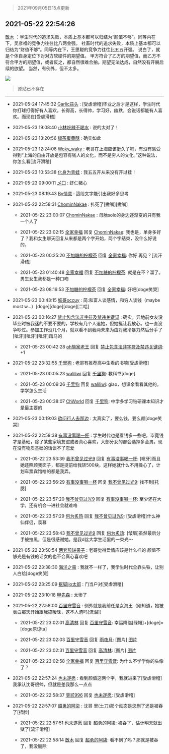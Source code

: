 > 2021年09月05日15点更新
<link rel="stylesheet" href="https://cdn.jsdelivr.net/gh/taotie6/sampleJSON@main/css/photo_show.css">


 ## 2021-05-22 22:54:26 

 [㪚木](https://www.coolapk.com/feed/27153304?shareKey=YWNmYjY4MTNkZjYwNjEzMTc3ZjY~) ：学生时代的追求失败，本质上基本都可以归结为“颜值不够”。同等内在下，吴彦祖的竞争力往往比八两金强。
社畜时代的追求失败，本质上基本都可以归结为“财值不够”。同等内在下，王思聪的竞争力往往比五五开强。
说白了，就是个体自身定位下对对方软硬件的期望值。
甲方符合了乙方的期望值<!--break-->，而乙方不符合甲方的期望值，或者反之，都自然很难合拍。期望无法达成，自然没有开展后续的欲望。
当然，有例外，但不太多。 

<div class="album">
<img class="img-item" src="http://image.coolapk.com/feed/2019/0325/23/1081091_1553529027_3396@361x198.gif" />
</div>

> 原贴已不存在 

 ------- 

- 2021-05-24 17:45:32 [Garlic蒜头](uid=473445) : [受虐滑稽]毕业之后才是这样，学生时代你打球打得好有人喜欢，长得高，长得帅，学习好，幽默，会说话都能有人喜欢。而现在[受虐滑稽] 

- 2021-05-23 19:08:40 [小林吃辣不喝水](uid=2727011) : 说的太对了！ 

- 2021-05-23 13:20:56 [绿茶蛋黄酥](uid=1685910) : 确实如此 

- 2021-05-23 12:24:08 [Woky_waky](uid=2446998) : 老哥在上海应该挺久了吧，有没有感受得到“上海的自由开放是包容有钱人的文化，而不是穷人的文化。”这种说法，你怎么看[流汗滑稽] 

- 2021-05-23 10:53:38 [化身为青蛙](uid=1209189) : 我五五开从来没有开过挂！ 

- 2021-05-23 09:00:11 [乄囗](uid=759206) : 虾仁猪心 

- 2021-05-23 08:19:43 [By情意](uid=2227064) : 這段文字能引出我好多思考 

- 2021-05-22 22:58:31 [ChominNakae](uid=1119358) : 扎死了[撇嘴][撇嘴] 

    - 2021-05-22 23:00:07 [ChominNakae](uid=1119358) : 母胎solo的身边逐渐变的只有我一个人了 

    - 2021-05-22 23:02:15 [全家幸福](uid=2237599) 回复 [ChominNakae](uid=1119358): 我也是，单身多好了？我和女生聊天回复从来都是两个字开始，两个字结束，没什么好说的。 

    - 2021-05-23 00:25:20 [不加糖的柠檬茶](uid=1973003) 回复 [全家幸福](uid=2237599): 你好  再见？[流汗滑稽] 

    - 2021-05-23 01:40:48 [全家幸福](uid=2237599) 回复 [不加糖的柠檬茶](uid=1973003): 就是在不？溜了。男生女生我都是一种口吻 

    - 2021-05-23 08:16:53 [不加糖的柠檬茶](uid=1973003) 回复 [全家幸福](uid=2237599): 好吧[doge笑哭] 

- 2021-05-23 00:43:15 [妖哥occuy](uid=1388591) : 简:和富人谈感情，和穷人谈钱（maybe most w…）[doge][doge][doge][二哈] 

- 2021-05-23 00:16:27 [禁止包含法非字符及禁违关键词](uid=568901) : 确实，异地前女友没毕业时被我迷的不要不要的，学校有几个人追她，但她挺让我放心。也一直没争吵过。参加工作没几个月，就以看不到我两未来为由对我冷暴力然后分手了[呲牙][呲牙][呲牙]踏马的 

    - 2021-05-23 00:42:28 [oh施家老王](uid=1796584) 回复 [禁止包含法非字符及禁违关键词](uid=568901): +1 

- 2021-05-22 23:32:55 [千里狗](uid=2616721) : 老哥有推荐高中生看的书嘛[受虐滑稽] 

    - 2021-05-23 00:05:23 [waliliwi](uid=2577852) 回复 [千里狗](uid=2616721): 教科书[doge] 

    - 2021-05-23 00:09:26 [千里狗](uid=2616721) 回复 [waliliwi](uid=2577852): giao，想课余看看其他的。学学怎么生活 

    - 2021-05-23 00:38:07 [ChWorld](uid=2064377) 回复 [千里狗](uid=2616721): 中学多学习钻研课本知识才是最主要的 

- 2021-05-23 00:19:03 [欲问行人去那边](uid=826969) : 太真实了，要么钱，要么颜[doge笑哭] 

- 2021-05-22 22:58:38 [有事没事喝一杯](uid=1914823) : 学生时代也是看钱多一些吧。毕竟钱才是基础，除了某些家境友谊或者真心喜欢，大部分女的都会选择多金男。现在没有物质基础的话谈不了恋爱 

    - 2021-05-22 23:53:39 [我不曾见过光9](uid=1784401) 回复 [有事没事喝一杯](uid=1914823): [呲牙]而且她还照顾我面子，都是提前给我转500块，这样她就什么不用操心了，计划车票宾馆啥的都是我弄。 

    - 2021-05-22 23:56:29 [有事没事喝一杯](uid=1914823) 回复 [我不曾见过光9](uid=1784401): 找不到[托腮] 

    - 2021-05-22 23:57:20 [我不曾见过光9](uid=1784401) 回复 [有事没事喝一杯](uid=1914823): 至少还在大学，还有机会～进社会就难咯 

    - 2021-05-22 23:57:29 [何为炙热](uid=2219821) 回复 [我不曾见过光9](uid=1784401): [受虐滑稽]什么神仙伴侣，羡慕 

    - 2021-05-22 23:58:43 [我不曾见过光9](uid=1784401) 回复 [何为炙热](uid=2219821): [皱眉]虽然最后分手被拉黑，但是很感谢她。是我d丝大学生活里的一束光～ 

- 2021-05-22 23:50:54 [两套煎饼果子](uid=810336) : 老哥觉得爱情应该是什么样的 颜值不够光是有钱的话女的也不会真心喜欢吧 

- 2021-05-22 23:38:30 [海洋之露](uid=1111949) : 我就不一样了，我学生时代全靠头铁，让别人白给[doge笑哭] 

- 2021-05-22 23:25:09 [抠脚jio太郎](uid=3743725) : 门当户对[受虐滑稽] 

- 2021-05-22 23:10:18 [甲先森](uid=863032) : 太惨了 

- 2021-05-22 22:58:00 [百里守雪音](uid=1080769) : 例外就是我前任是女海王（刚知道，她被表白那天开始跟我搞暧昧，这不人渣吗[流泪]） 

    - 2021-05-22 23:02:01 [高清林](uid=8114305) 回复 [百里守雪音](uid=1080769): 幸运降临[绿帽]+[doge]=[doge原谅ta] 

    - 2021-05-22 23:02:03 [百里守雪音](uid=1080769) 回复 [雨夜月](uid=2036968): [图片] [图片](http://image.coolapk.com/feed/2020/0731/19/2210887_533cfdf2_4662_3764@300x201.gif)

    - 2021-05-22 23:02:31 [百里守雪音](uid=1080769) 回复 [高清林](uid=8114305): [图片] [图片](http://image.coolapk.com/feed/2021/0515/21/1080769_ebfb6bda_6831_7932@272x325.jpeg)

    - 2021-05-22 23:02:58 [全家幸福](uid=2237599) 回复 [百里守雪音](uid=1080769): 为什么不学学你的头像了？ 

- 2021-05-22 22:57:24 [也未遂愿](uid=3056500) : 看到颜值这两个字，我就进来了[受虐滑稽]我承认沈哥很帅，但就是差我那么一点点 

    - 2021-05-22 22:58:37 [零贰996](uid=1702086) 回复 [也未遂愿](uid=3056500): [受虐滑稽] 

- 2021-05-22 22:57:07 [超勇的阿柒](uid=3809877) : 沈哥 里(土刀)那个动态是您删了还是被吞了[捂脸] 

    - 2021-05-22 22:57:51 [也未遂愿](uid=3056500) 回复 [超勇的阿柒](uid=3809877): 被吞了，估计明天就出狱了[流汗滑稽] 

    - 2021-05-22 22:58:14 [㪚木](uid=1081091) 回复 [超勇的阿柒](uid=3809877): 看不到了吗？那就是被吞了，我没删除 

